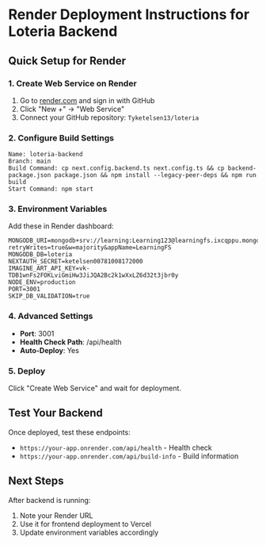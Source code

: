 # Render Deployment Instructions for Loteria Backend

## Quick Setup for Render

### 1. Create Web Service on Render
1. Go to [render.com](https://render.com) and sign in with GitHub
2. Click "New +" → "Web Service"
3. Connect your GitHub repository: `Tyketelsen13/loteria`

### 2. Configure Build Settings
```
Name: loteria-backend
Branch: main
Build Command: cp next.config.backend.ts next.config.ts && cp backend-package.json package.json && npm install --legacy-peer-deps && npm run build
Start Command: npm start
```

### 3. Environment Variables
Add these in Render dashboard:
```
MONGODB_URI=mongodb+srv://learning:Learning123@learningfs.ixcqppu.mongodb.net/?retryWrites=true&w=majority&appName=LearningFS
MONGODB_DB=loteria
NEXTAUTH_SECRET=ketelsen00781008172000
IMAGINE_ART_API_KEY=vk-TDB1wnFs2FOKLviGmiHw3JiJQA2Bc2k1wXxLZ6d32t3jbr0y
NODE_ENV=production
PORT=3001
SKIP_DB_VALIDATION=true
```

### 4. Advanced Settings
- **Port**: 3001
- **Health Check Path**: /api/health
- **Auto-Deploy**: Yes

### 5. Deploy
Click "Create Web Service" and wait for deployment.

## Test Your Backend
Once deployed, test these endpoints:
- `https://your-app.onrender.com/api/health` - Health check
- `https://your-app.onrender.com/api/build-info` - Build information

## Next Steps
After backend is running:
1. Note your Render URL
2. Use it for frontend deployment to Vercel
3. Update environment variables accordingly
